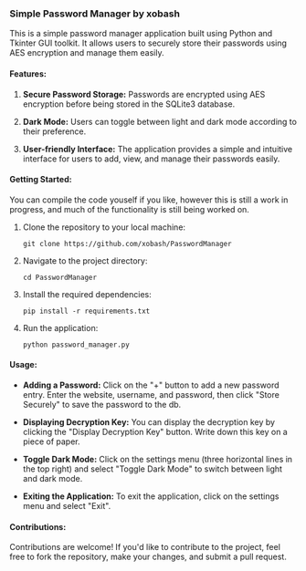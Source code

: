 ### Simple Password Manager by xobash

This is a simple password manager application built using Python and Tkinter GUI toolkit. It allows users to securely store their passwords using AES encryption and manage them easily.

#### Features:

1. **Secure Password Storage:** Passwords are encrypted using AES encryption before being stored in the SQLite3 database.
   
2. **Dark Mode:** Users can toggle between light and dark mode according to their preference.

3. **User-friendly Interface:** The application provides a simple and intuitive interface for users to add, view, and manage their passwords easily.

#### Getting Started:

You can compile the code youself if you like, however this is still a work in progress, and much of the functionality is still being worked on.

1. Clone the repository to your local machine:

    ```
    git clone https://github.com/xobash/PasswordManager
    ```

2. Navigate to the project directory:

    ```
    cd PasswordManager
    ```

3. Install the required dependencies:

    ```
    pip install -r requirements.txt
    ```

4. Run the application:

    ```
    python password_manager.py
    ```

#### Usage:

- **Adding a Password:** Click on the "+" button to add a new password entry. Enter the website, username, and password, then click "Store Securely" to save the password to the db.

- **Displaying Decryption Key:** You can display the decryption key by clicking the "Display Decryption Key" button. Write down this key on a piece of paper.

- **Toggle Dark Mode:** Click on the settings menu (three horizontal lines in the top right) and select "Toggle Dark Mode" to switch between light and dark mode.

- **Exiting the Application:** To exit the application, click on the settings menu and select "Exit".

#### Contributions:

Contributions are welcome! If you'd like to contribute to the project, feel free to fork the repository, make your changes, and submit a pull request.
